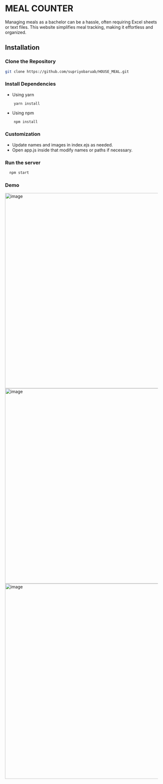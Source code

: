 
# MEAL COUNTER

Managing meals as a bachelor can be a hassle, often requiring Excel sheets or text files. This website simplifies meal tracking, making it effortless and organized.

## Installation

### Clone the Repository

```bash
git clone https://github.com/supriyobaruab/HOUSE_MEAL.git
```
### Install Dependencies
- Using yarn
```bash
    yarn install
```
- Using npm
```bash
    npm install
```
### Customization

- Update names and images in index.ejs as needed.
- Open app.js inside that modify names or paths if necessary.

### Run the server

```bash
  npm start
```
### Demo
<img width="642" alt="image" src="https://github.com/user-attachments/assets/1aa409c5-9f8d-468b-8123-97023818d7b9" />
<img width="642" alt="image" src="https://github.com/user-attachments/assets/b2377c85-0ff7-4fd6-a4dd-5095eb2008d6" />
<img width="642" alt="image" src="https://github.com/user-attachments/assets/06f21e1d-a572-4c38-bd08-0b3177c0af4c" />




